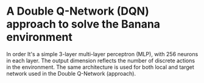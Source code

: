 # A Double Q-Network (DQN) approach to solve the Banana environment
In order
It's a simple 3-layer multi-layer perceptron (MLP), with 256 neurons in each layer. The output dimension reflects the number of discrete actions in the environment. 
The same architecture is used for both local and target network used in the Double Q-Network (approach).

